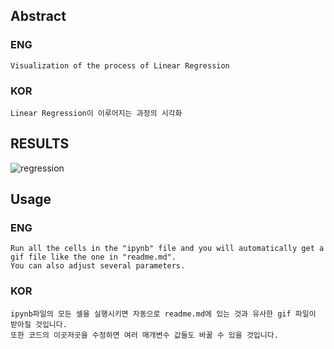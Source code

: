 ## Abstract
### ENG
	Visualization of the process of Linear Regression

### KOR
	Linear Regression이 이루어지는 과정의 시각화

## RESULTS
![regression](https://user-images.githubusercontent.com/12128784/94424729-a8f8e100-01c5-11eb-9349-9834d605314f.gif)



## Usage
### ENG
    Run all the cells in the "ipynb" file and you will automatically get a gif file like the one in "readme.md".
    You can also adjust several parameters.

### KOR
    ipynb파일의 모든 셀을 실행시키면 자동으로 readme.md에 있는 것과 유사한 gif 파일이 받아질 것입니다.
    또한 코드의 이곳저곳을 수정하면 여러 매개변수 값들도 바꿀 수 있을 것입니다.
